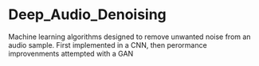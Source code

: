 # Deep_Audio_Denoising
Machine learning algorithms designed to remove unwanted noise from an audio sample. First implemented in a CNN, then perormance improvenments attempted with a GAN
